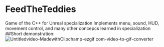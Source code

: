 # FeedTheTeddies
Game of the C++ for Unreal specialization
Implements menu, sound, HUD, movement control, and many other concepcs learned in specialization
##Short demonstration:
![Untitledvideo-MadewithClipchamp-ezgif com-video-to-gif-converter](https://github.com/user-attachments/assets/d2cda58c-b8d3-4635-91b2-e40bdafefd5a)
